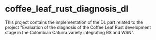# coffee_leaf_rust_diagnosis_dl
This project contains the implementation of the DL part related to the project "Evaluation of the diagnosis of the Coffee Leaf Rust development stage in the Colombian Caturra variety integrating RS and WSN".
